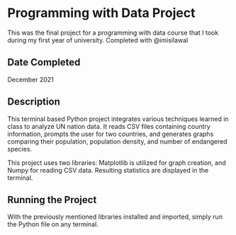 # Programming with Data Project
This was the final project for a programming with data course that I took during my first year of university. Completed with @imisilawal

## Date Completed
December 2021

## Description
This terminal based Python project integrates various techniques learned in class to analyze UN nation data. It reads CSV files containing country information, prompts the user for two countries, and generates graphs comparing their population, population density, and number of endangered species. 

This project uses two libraries: Matplotlib is utilized for graph creation, and Numpy for reading CSV data. Resulting statistics are displayed in the terminal. 

## Running the Project
With the previously mentioned libraries installed and imported, simply run the Python file on any terminal. 

